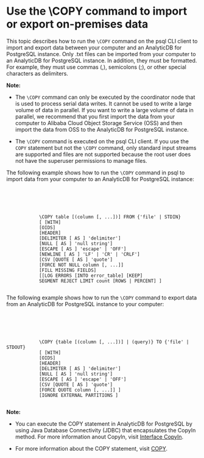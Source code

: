 # Use the \\COPY command to import or export on-premises data

This topic describes how to run the `\COPY` command on the psql CLI client to import and export data between your computer and an AnalyticDB for PostgreSQL instance. Only .txt files can be imported from your computer to an AnalyticDB for PostgreSQL instance. In addition, they must be formatted. For example, they must use commas \(,\), semicolons \(;\), or other special characters as delimiters.

**Note:**

-   The `\COPY` command can only be executed by the coordinator node that is used to process serial data writes. It cannot be used to write a large volume of data in parallel. If you want to write a large volume of data in parallel, we recommend that you first import the data from your computer to Alibaba Cloud Object Storage Service \(OSS\) and then import the data from OSS to the AnalyticDB for PostgreSQL instance.

-   The `\COPY` command is executed on the psql CLI client. If you use the `COPY` statement but not the `\COPY` command, only standard input streams are supported and files are not supported because the root user does not have the superuser permissions to manage files.


The following example shows how to run the `\COPY` command in psql to import data from your computer to an AnalyticDB for PostgreSQL instance:

```





            \COPY table [(column [, ...])] FROM {'file' | STDIN}
            [ [WITH] 
            [OIDS]
            [HEADER]
            [DELIMITER [ AS ] 'delimiter']
            [NULL [ AS ] 'null string']
            [ESCAPE [ AS ] 'escape' | 'OFF']
            [NEWLINE [ AS ] 'LF' | 'CR' | 'CRLF']
            [CSV [QUOTE [ AS ] 'quote'] 
            [FORCE NOT NULL column [, ...]]
            [FILL MISSING FIELDS]
            [[LOG ERRORS [INTO error_table] [KEEP] 
            SEGMENT REJECT LIMIT count [ROWS | PERCENT] ]
		
```

The following example shows how to run the `\COPY` command to export data from an AnalyticDB for PostgreSQL instance to your computer:

```





            \COPY {table [(column [, ...])] | (query)} TO {'file' | STDOUT}
            [ [WITH] 
            [OIDS]
            [HEADER]
            [DELIMITER [ AS ] 'delimiter']
            [NULL [ AS ] 'null string']
            [ESCAPE [ AS ] 'escape' | 'OFF']
            [CSV [QUOTE [ AS ] 'quote'] 
            [FORCE QUOTE column [, ...]] ]
            [IGNORE EXTERNAL PARTITIONS ]
		
```

**Note:**

-   You can execute the COPY statement in AnalyticDB for PostgreSQL by using Java Database Connectivity \(JDBC\) that encapsulates the CopyIn method. For more information anout CopyIn, visit [Interface CopyIn](https://jdbc.postgresql.org/documentation/publicapi/org/postgresql/copy/CopyIn.html).

-   For more information about the COPY statement, visit [COPY](https://gpdb.docs.pivotal.io/6-1/ref_guide/sql_commands/COPY.html).


